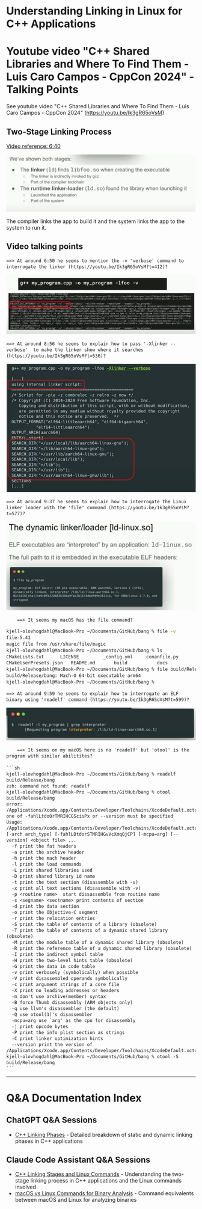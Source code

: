 # Understanding Linking in Linux for C++ Applications

# Youtube video "C++ Shared Libraries and Where To Find Them - Luis Caro Campos - CppCon 2024" - Talking Points

See youtube video "C++ Shared Libraries and Where To Find Them - Luis Caro Campos - CppCon 2024" (https://youtu.be/Ik3gR65oVsM)


## Two-Stage Linking Process
[Video reference: 6:40](https://youtu.be/Ik3gR65oVsM?t=401)

![alt text](image.png)

The compiler links the app to build it and the system links the app to the system to run it.

## Video talking points

	==> At around 6:50 he seems to mention the -v 'verbose' command to interrogate the linker (https://youtu.be/Ik3gR65oVsM?t=412)?

![alt text](image-1.png)

	==> At around 8:56 he seems to explain how to pass '-Xlinker --verbose'  to make the linker show where it searches  (https://youtu.be/Ik3gR65oVsM?t=536)?

![alt text](image-2.png)

	==> At around 9:37 he seems to explain how to interrogate the Linux linker loader with the 'file' command (https://youtu.be/Ik3gR65oVsM?t=577)?

![alt text](image-3.png)

		==> It seems my macOS has the file command?

```sh
kjell-olovhogdahl@MacBook-Pro ~/Documents/GitHub/bang % file -v
file-5.41
magic file from /usr/share/file/magic
kjell-olovhogdahl@MacBook-Pro ~/Documents/GitHub/bang % ls       
CMakeLists.txt		LICENSE			_config.yml		conanfile.py		index.md		src
CMakeUserPresets.json	README.md		build			docs			init_tool_chain.zsh	test_package
kjell-olovhogdahl@MacBook-Pro ~/Documents/GitHub/bang % file build/Release/bang 
build/Release/bang: Mach-O 64-bit executable arm64
kjell-olovhogdahl@MacBook-Pro ~/Documents/GitHub/bang % 
```

	==> At around 9:59 he seems to explain how to interrogate an ELF binary using 'readelf' command (https://youtu.be/Ik3gR65oVsM?t=599)?

![alt text](image-4.png)

		==> It seems on my macOS here is no 'readelf' but 'otool' is the program with similar abilitites?

    ```sh
    kjell-olovhogdahl@MacBook-Pro ~/Documents/GitHub/bang % readelf build/Release/bang
    zsh: command not found: readelf
    kjell-olovhogdahl@MacBook-Pro ~/Documents/GitHub/bang % otool build/Release/bang
    error: /Applications/Xcode.app/Contents/Developer/Toolchains/XcodeDefault.xctoolchain/usr/bin/otool: one of -fahlLtdoOrTMRIHCGScisPx or --version must be specified
    Usage: /Applications/Xcode.app/Contents/Developer/Toolchains/XcodeDefault.xctoolchain/usr/bin/otool [-arch arch_type] [-fahlLDtdorSTMRIHGvVcXmqQjCP] [-mcpu=arg] [--version] <object file> ...
      -f print the fat headers
      -a print the archive header
      -h print the mach header
      -l print the load commands
      -L print shared libraries used
      -D print shared library id name
      -t print the text section (disassemble with -v)
      -x print all text sections (disassemble with -v)
      -p <routine name>  start dissassemble from routine name
      -s <segname> <sectname> print contents of section
      -d print the data section
      -o print the Objective-C segment
      -r print the relocation entries
      -S print the table of contents of a library (obsolete)
      -T print the table of contents of a dynamic shared library (obsolete)
      -M print the module table of a dynamic shared library (obsolete)
      -R print the reference table of a dynamic shared library (obsolete)
      -I print the indirect symbol table
      -H print the two-level hints table (obsolete)
      -G print the data in code table
      -v print verbosely (symbolically) when possible
      -V print disassembled operands symbolically
      -c print argument strings of a core file
      -X print no leading addresses or headers
      -m don't use archive(member) syntax
      -B force Thumb disassembly (ARM objects only)
      -q use llvm's disassembler (the default)
      -Q use otool(1)'s disassembler
      -mcpu=arg use `arg' as the cpu for disassembly
      -j print opcode bytes
      -P print the info plist section as strings
      -C print linker optimization hints
      --version print the version of /Applications/Xcode.app/Contents/Developer/Toolchains/XcodeDefault.xctoolchain/usr/bin/otool
    kjell-olovhogdahl@MacBook-Pro ~/Documents/GitHub/bang % otool -S build/Release/bang
    ```
  

---

# Q&A Documentation Index

## ChatGPT Q&A Sessions

- [C++ Linking Phases](chatgpt-qa-linking-phases.md) - Detailed breakdown of static and dynamic linking phases in C++ applications

## Claude Code Assistant Q&A Sessions

- [C++ Linking Stages and Linux Commands](claude-code-qa-linking-stages.md) - Understanding the two-stage linking process in C++ applications and the Linux commands involved
- [macOS vs Linux Commands for Binary Analysis](claude-code-qa-macos-vs-linux-commands.md) - Command equivalents between macOS and Linux for analyzing binaries
